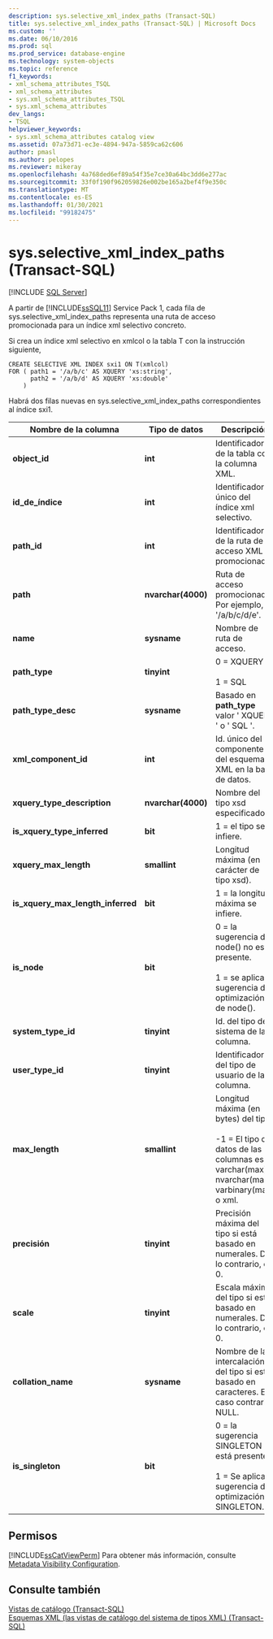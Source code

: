 ```yaml
---
description: sys.selective_xml_index_paths (Transact-SQL)
title: sys.selective_xml_index_paths (Transact-SQL) | Microsoft Docs
ms.custom: ''
ms.date: 06/10/2016
ms.prod: sql
ms.prod_service: database-engine
ms.technology: system-objects
ms.topic: reference
f1_keywords:
- xml_schema_attributes_TSQL
- xml_schema_attributes
- sys.xml_schema_attributes_TSQL
- sys.xml_schema_attributes
dev_langs:
- TSQL
helpviewer_keywords:
- sys.xml_schema_attributes catalog view
ms.assetid: 07a73d71-ec3e-4894-947a-5859ca62c606
author: pmasl
ms.author: pelopes
ms.reviewer: mikeray
ms.openlocfilehash: 4a768ded6ef89a54f35e7ce30a64bc3dd6e277ac
ms.sourcegitcommit: 33f0f190f962059826e002be165a2bef4f9e350c
ms.translationtype: MT
ms.contentlocale: es-ES
ms.lasthandoff: 01/30/2021
ms.locfileid: "99182475"
---
```

# <a name="sysselective_xml_index_paths-transact-sql"></a>sys.selective_xml_index_paths (Transact-SQL)
[!INCLUDE [SQL Server](../../includes/applies-to-version/sqlserver.md)]

  A partir de [!INCLUDE[ssSQL11](../../includes/sssql11-md.md)] Service Pack 1, cada fila de sys.selective_xml_index_paths representa una ruta de acceso promocionada para un índice xml selectivo concreto.  
  
 Si crea un índice xml selectivo en xmlcol o la tabla T con la instrucción siguiente,  
  
```  
CREATE SELECTIVE XML INDEX sxi1 ON T(xmlcol)   
FOR ( path1 = '/a/b/c' AS XQUERY 'xs:string',  
      path2 = '/a/b/d' AS XQUERY 'xs:double'  
    )  
```  
  
 Habrá dos filas nuevas en sys.selective_xml_index_paths correspondientes al índice sxi1.  

  
|Nombre de la columna|Tipo de datos|Descripción|  
|-----------------|---------------|-----------------|  
|**object_id**|**int**|Identificador de la tabla con la columna XML.|  
|**id_de_índice**|**int**|Identificador único del índice xml selectivo.|  
|**path_id**|**int**|Identificador de la ruta de acceso XML promocionado.|  
|**path**|**nvarchar(4000)**|Ruta de acceso promocionada. Por ejemplo, '/a/b/c/d/e'.|  
|**name**|**sysname**|Nombre de ruta de acceso.|  
|**path_type**|**tinyint**|0 = XQUERY<br /><br /> 1 = SQL|  
|**path_type_desc**|**sysname**|Basado en **path_type** valor ' XQUERY ' o ' SQL '.|  
|**xml_component_id**|**int**|Id. único del componente del esquema XML en la base de datos.|  
|**xquery_type_description**|**nvarchar(4000)**|Nombre del tipo xsd especificado.|  
|**is_xquery_type_inferred**|**bit**|1 = el tipo se infiere.|  
|**xquery_max_length**|**smallint**|Longitud máxima (en carácter de tipo xsd).|  
|**is_xquery_max_length_inferred**|**bit**|1 = la longitud máxima se infiere.|  
|**is_node**|**bit**|0 = la sugerencia de node() no está presente.<br /><br /> 1 = se aplica la sugerencia de optimización de node().|  
|**system_type_id**|**tinyint**|Id. del tipo de sistema de la columna.|  
|**user_type_id**|**tinyint**|Identificador del tipo de usuario de la columna.|  
|**max_length**|**smallint**|Longitud máxima (en bytes) del tipo.<br /><br /> -1 = El tipo de datos de las columnas es varchar(max), nvarchar(max), varbinary(max) o xml.|  
|**precisión**|**tinyint**|Precisión máxima del tipo si está basado en numerales. De lo contrario, es 0.|  
|**scale**|**tinyint**|Escala máxima del tipo si está basado en numerales. De lo contrario, es 0.|  
|**collation_name**|**sysname**|Nombre de la intercalación del tipo si está basado en caracteres. En caso contrario, NULL.|  
|**is_singleton**|**bit**|0 = la sugerencia SINGLETON no está presente.<br /><br /> 1 = Se aplica la sugerencia de optimización SINGLETON.|  
  
## <a name="permissions"></a>Permisos  
 [!INCLUDE[ssCatViewPerm](../../includes/sscatviewperm-md.md)] Para obtener más información, consulte [Metadata Visibility Configuration](../../relational-databases/security/metadata-visibility-configuration.md).  
  
## <a name="see-also"></a>Consulte también  
 [Vistas de catálogo &#40;Transact-SQL&#41;](../../relational-databases/system-catalog-views/catalog-views-transact-sql.md)   
 [Esquemas XML &#40;las vistas de catálogo del sistema de tipos XML&#41; &#40;Transact-SQL&#41;](../../relational-databases/system-catalog-views/xml-schemas-xml-type-system-catalog-views-transact-sql.md)  
  
  
